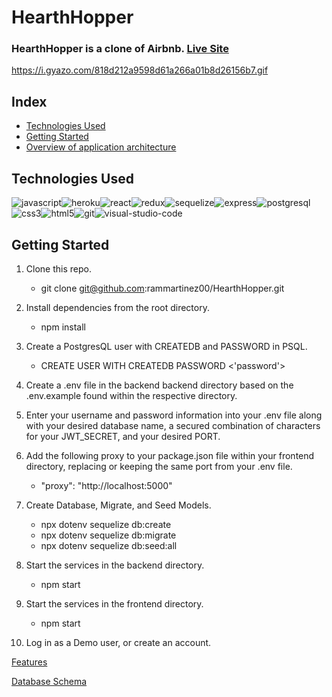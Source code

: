 # HearthHopper

### HearthHopper is a clone of Airbnb. [Live Site](https://hearthhopper.herokuapp.com/)

https://i.gyazo.com/818d212a9598d61a266a01b8d26156b7.gif

## Index

- [Technologies Used](#technologies-used)
- [Getting Started](#getting-started)
- [Overview of application architecture](#overview-of-application-architecture)



## Technologies Used

![javascript](https://user-images.githubusercontent.com/40069890/162655568-1ad8a984-c652-4aac-817b-90b9a09bca15.png)![heroku](https://user-images.githubusercontent.com/40069890/162656074-7bbb74d2-1c0b-4916-8394-b85ce8a07506.png)![react](https://user-images.githubusercontent.com/40069890/162656083-5253efe9-ada5-43d8-97bf-613671cdef2e.png)![redux](https://user-images.githubusercontent.com/40069890/162656102-f63a0586-7434-49da-9be7-4be04a1065c8.png)![sequelize](https://user-images.githubusercontent.com/40069890/162656115-8a851c24-b9eb-4ed9-93a7-533267130c41.png)![express](https://user-images.githubusercontent.com/40069890/162656119-8c4d8001-bfd3-422c-bfa7-1d77035eec01.png)![postgresql](https://user-images.githubusercontent.com/40069890/162656322-00953b16-0092-42b9-8acb-ba517ec3e62b.png)![css3](https://user-images.githubusercontent.com/40069890/162656333-48d7138a-9734-4403-9ada-25293301fd4d.png)![html5](https://user-images.githubusercontent.com/40069890/162656337-f54c757e-1491-4e22-adac-64350bb9b6c7.png)![git](https://user-images.githubusercontent.com/40069890/162656346-7bbd5f6d-6f96-42a6-a0f9-2beed873f7c9.png)![visual-studio-code](https://user-images.githubusercontent.com/40069890/162656350-fef56da2-bff9-4cb2-a27c-8e6459250196.png)

## Getting Started

1. Clone this repo.

    - git clone git@github.com:rammartinez00/HearthHopper.git
  
2. Install dependencies from the root directory.

    - npm install

3. Create a PostgresQL user with CREATEDB and PASSWORD in PSQL.

    - CREATE USER <name> WITH CREATEDB PASSWORD <'password'>
  
4. Create a .env file in the backend backend directory based on the .env.example found within the respective directory.
  
5. Enter your username and password information into your .env file along with your desired database name, a secured combination of characters for your JWT_SECRET, and your desired PORT.
  
6. Add the following proxy to your package.json file within your frontend directory, replacing or keeping the same port  from your .env file.
  
    - "proxy": "http://localhost:5000"
  
7. Create Database, Migrate, and Seed Models.
  
    - npx dotenv sequelize db:create
    - npx dotenv sequelize db:migrate
    - npx dotenv sequelize db:seed:all
  
8. Start the services in the backend directory. 
  
    - npm start
    
    
    
  
9. Start the services in the frontend directory. 
  
    - npm start
    
  
10. Log in as a Demo user, or create an account. 
  
  
[Features](https://github.com/rammartinez00/HearthHopper/wiki/Feature-List)
    
    
[Database Schema](https://github.com/rammartinez00/HearthHopper/wiki/Database-Schema)
  



